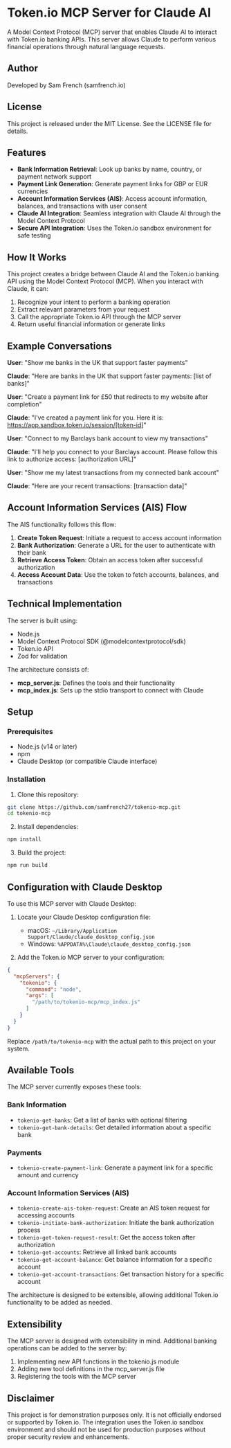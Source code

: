 # Token.io MCP Server for Claude AI

A Model Context Protocol (MCP) server that enables Claude AI to interact with Token.io banking APIs. This server allows Claude to perform various financial operations through natural language requests.

## Author

Developed by Sam French (samfrench.io)

## License

This project is released under the MIT License. See the LICENSE file for details.

## Features

- **Bank Information Retrieval**: Look up banks by name, country, or payment network support
- **Payment Link Generation**: Generate payment links for GBP or EUR currencies
- **Account Information Services (AIS)**: Access account information, balances, and transactions with user consent
- **Claude AI Integration**: Seamless integration with Claude AI through the Model Context Protocol
- **Secure API Integration**: Uses the Token.io sandbox environment for safe testing

## How It Works

This project creates a bridge between Claude AI and the Token.io banking API using the Model Context Protocol (MCP). When you interact with Claude, it can:

1. Recognize your intent to perform a banking operation
2. Extract relevant parameters from your request
3. Call the appropriate Token.io API through the MCP server
4. Return useful financial information or generate links

## Example Conversations

**User**: "Show me banks in the UK that support faster payments"

**Claude**: "Here are banks in the UK that support faster payments: [list of banks]"

**User**: "Create a payment link for £50 that redirects to my website after completion"

**Claude**: "I've created a payment link for you. Here it is: https://app.sandbox.token.io/session/[token-id]"

**User**: "Connect to my Barclays bank account to view my transactions"

**Claude**: "I'll help you connect to your Barclays account. Please follow this link to authorize access: [authorization URL]"

**User**: "Show me my latest transactions from my connected bank account"

**Claude**: "Here are your recent transactions: [transaction data]"

## Account Information Services (AIS) Flow

The AIS functionality follows this flow:

1. **Create Token Request**: Initiate a request to access account information
2. **Bank Authorization**: Generate a URL for the user to authenticate with their bank
3. **Retrieve Access Token**: Obtain an access token after successful authorization
4. **Access Account Data**: Use the token to fetch accounts, balances, and transactions

## Technical Implementation

The server is built using:

- Node.js
- Model Context Protocol SDK (@modelcontextprotocol/sdk)
- Token.io API
- Zod for validation

The architecture consists of:

- **mcp_server.js**: Defines the tools and their functionality
- **mcp_index.js**: Sets up the stdio transport to connect with Claude

## Setup

### Prerequisites

- Node.js (v14 or later)
- npm
- Claude Desktop (or compatible Claude interface)

### Installation

1. Clone this repository:
```bash
git clone https://github.com/samfrench27/tokenio-mcp.git
cd tokenio-mcp
```

2. Install dependencies:
```bash
npm install
```

3. Build the project:
```bash
npm run build
```

## Configuration with Claude Desktop

To use this MCP server with Claude Desktop:

1. Locate your Claude Desktop configuration file:
   - macOS: `~/Library/Application Support/Claude/claude_desktop_config.json`
   - Windows: `%APPDATA%\Claude\claude_desktop_config.json`

2. Add the Token.io MCP server to your configuration:

```json
{
  "mcpServers": {
    "tokenio": {
      "command": "node",
      "args": [
        "/path/to/tokenio-mcp/mcp_index.js"
      ]
    }
  }
}
```

Replace `/path/to/tokenio-mcp` with the actual path to this project on your system.

## Available Tools

The MCP server currently exposes these tools:

### Bank Information
- `tokenio-get-banks`: Get a list of banks with optional filtering
- `tokenio-get-bank-details`: Get detailed information about a specific bank

### Payments
- `tokenio-create-payment-link`: Generate a payment link for a specific amount and currency

### Account Information Services (AIS)
- `tokenio-create-ais-token-request`: Create an AIS token request for accessing accounts
- `tokenio-initiate-bank-authorization`: Initiate the bank authorization process
- `tokenio-get-token-request-result`: Get the access token after authorization
- `tokenio-get-accounts`: Retrieve all linked bank accounts
- `tokenio-get-account-balance`: Get balance information for a specific account
- `tokenio-get-account-transactions`: Get transaction history for a specific account

The architecture is designed to be extensible, allowing additional Token.io functionality to be added as needed.

## Extensibility

The MCP server is designed with extensibility in mind. Additional banking operations can be added to the server by:

1. Implementing new API functions in the tokenio.js module
2. Adding new tool definitions in the mcp_server.js file
3. Registering the tools with the MCP server

## Disclaimer

This project is for demonstration purposes only. It is not officially endorsed or supported by Token.io. The integration uses the Token.io sandbox environment and should not be used for production purposes without proper security review and enhancements. 